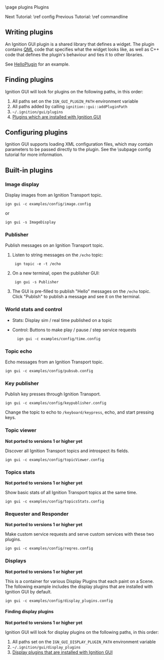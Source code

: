 \page plugins Plugins

Next Tutorial: \ref config
Previous Tutorial: \ref commandline

## Writing plugins

An Ignition GUI plugin is a shared library that defines a widget.
The plugin contains [QML](https://doc.qt.io/qt-5/qtqml-index.html)
code that specifies what the widget looks like, as well as C++ code
that defines the plugin's behaviour and ties it to other libraries.

See [HelloPlugin](https://github.com/ignitionrobotics/ign-gui/blob/ign-gui3/examples/plugin/hello_plugin/)
for an example.

## Finding plugins

Ignition GUI will look for plugins on the following paths, in this order:

1. All paths set on the `IGN_GUI_PLUGIN_PATH` environment variable
2. All paths added by calling `ignition::gui::addPluginPath`
3. `~/.ignition/gui/plugins`
4. [Plugins which are installed with Ignition GUI](https://ignitionrobotics.org/api/gui/3.3/namespaceignition_1_1gui_1_1plugins.html)

## Configuring plugins

Ignition GUI supports loading XML configuration files, which may contain
parameters to be passed directly to the plugin. See the \subpage config
tutorial for more information.

## Built-in plugins

### Image display

Display images from an Ignition Transport topic.

    ign gui -c examples/config/image.config

or

    ign gui -s ImageDisplay

### Publisher

Publish messages on an Ignition Transport topic.

1. Listen to string messages on the `/echo` topic:

        ign topic -e -t /echo

2. On a new terminal, open the publisher GUI:

        ign gui -s Publisher

3. The GUI is pre-filled to publish "Hello" messages on the `/echo` topic.
   Click "Publish" to publish a message and see it on the terminal.

### World stats and control

* Stats: Display sim / real time published on a topic
* Control: Buttons to make play / pause / step service requests

        ign gui -c examples/config/time.config

### Topic echo

Echo messages from an Ignition Transport topic.

    ign gui -c examples/config/pubsub.config

### Key publisher

Publish key presses through Ignition Transport.

    ign gui -c examples/config/keypublisher.config

Change the topic to echo to `/keyboard/keypress`, echo, and start pressing keys.

### Topic viewer

**Not ported to versions 1 or higher yet**

Discover all Ignition Transport topics and introspect its fields.

    ign gui -c examples/config/topicViewer.config

### Topics stats

**Not ported to versions 1 or higher yet**

Show basic stats of all Ignition Transport topics at the same time.

    ign gui -c examples/config/topicsStats.config

### Requester and Responder

**Not ported to versions 1 or higher yet**

Make custom service requests and serve custom services with these two
plugins.

    ign gui -c examples/config/reqres.config

### Displays

**Not ported to versions 1 or higher yet**

This is a container for various Display Plugins that each paint on a Scene.
The following example includes the display plugins that are installed with
Ignition GUI by default.

    ign gui -c examples/config/display_plugins.config

#### Finding display plugins

**Not ported to versions 1 or higher yet**

Ignition GUI will look for display plugins on the following paths, in this
order:

1. All paths set on the `IGN_GUI_DISPLAY_PLUGIN_PATH` environment variable
2. `~/.ignition/gui/display_plugins`
3. [Display plugins that are installed with Ignition GUI](https://ignitionrobotics.org/api/gui/0.1/namespaceignition_1_1gui_1_1display_plugins.html)
